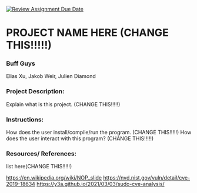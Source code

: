 [![Review Assignment Due Date](https://classroom.github.com/assets/deadline-readme-button-22041afd0340ce965d47ae6ef1cefeee28c7c493a6346c4f15d667ab976d596c.svg)](https://classroom.github.com/a/am3xLbu5)
# PROJECT NAME HERE (CHANGE THIS!!!!!)
 
### Buff Guys

Elias Xu, Jakob Weir, Julien Diamond
       
### Project Description:

Explain what is this project. (CHANGE THIS!!!!!)
  
### Instructions:

How does the user install/compile/run the program. (CHANGE THIS!!!!!)
How does the user interact with this program? (CHANGE THIS!!!!!)

### Resources/ References:

list here(CHANGE THIS!!!!!)


https://en.wikipedia.org/wiki/NOP_slide 
https://nvd.nist.gov/vuln/detail/cve-2019-18634 
https://y3a.github.io/2021/03/03/sudo-cve-analysis/

